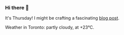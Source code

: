 ### Hi there :wave:

It's Thursday! I might be crafting a fascinating [blog post](https://www.benjaminwuethrich.dev).

Weather in Toronto: partly cloudy, at +23°C.
